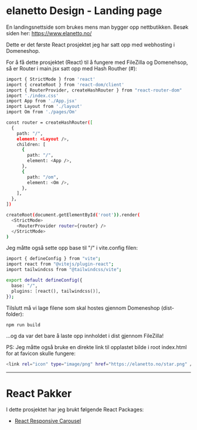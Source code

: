# elanetto Design - Landing page
En landingsnettside som brukes mens man bygger opp nettbutikken. Besøk siden her: https://www.elanetto.no/ 

Dette er det første React prosjektet jeg har satt opp med webhosting i Domeneshop.

For å få dette prosjektet (React) til å fungere med FileZilla og Domenehsop, så er Router i main.jsx satt opp med Hash Routher (#):


```bash
import { StrictMode } from 'react'
import { createRoot } from 'react-dom/client'
import { RouterProvider, createHashRouter } from "react-router-dom"
import './index.css'
import App from './App.jsx'
import Layout from './layout'
import Om from './pages/Om'

const router = createHashRouter([
  {
    path: "/",
    element: <Layout />,
    children: [
      {
        path: "/",
        element: <App />,
      },
      {
        path: "/om",
        element: <Om />,
      },
    ],
  },
])

createRoot(document.getElementById('root')).render(
  <StrictMode>
    <RouterProvider router={router} />
  </StrictMode>
)

```

Jeg måtte også sette opp base til "/" i vite.config filen:

```bash
import { defineConfig } from "vite";
import react from "@vitejs/plugin-react";
import tailwindcss from "@tailwindcss/vite";

export default defineConfig({
  base: "/",
  plugins: [react(), tailwindcss()],
});
```

Tilslutt må vi lage filene som skal hostes gjennom Domeneshop (dist-folder):

```bash
npm run build
```

...og da var det bare å laste opp innholdet i dist gjennom FileZilla!

PS: Jeg måtte også bruke en direkte link til opplastet bilde i root index.html for at favicon skulle fungere:
```bash
<link rel="icon" type="image/png" href="https://elanetto.no/star.png" />
```

-----------------

# React Pakker
I dette prosjektet har jeg brukt følgende React Packages:
- [React Responsive Carousel](https://www.npmjs.com/package/react-responsive-carousel)
